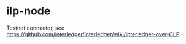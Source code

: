 # ilp-node
Testnet connector, see https://github.com/interledger/interledger/wiki/Interledger-over-CLP

